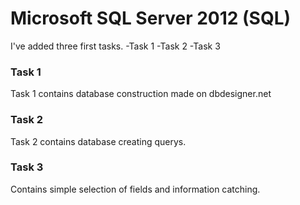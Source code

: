 # Microsoft SQL Server 2012 (SQL)
I've added three first tasks.
-Task 1
-Task 2
-Task 3

### Task 1
Task 1 contains database construction made on dbdesigner.net

### Task 2
Task 2 contains database creating querys.

### Task 3
Contains simple selection of fields and information catching.


